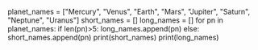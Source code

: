 planet_names = ["Mercury", "Venus", "Earth", "Mars", "Jupiter", "Saturn", "Neptune", "Uranus"] 
short_names = [] 
long_names = [] 
for  pn  in planet_names: 
if len(pn)>5: 
        long_names.append(pn) 
else: 
        short_names.append(pn)
print(short_names) 
print(long_names)
